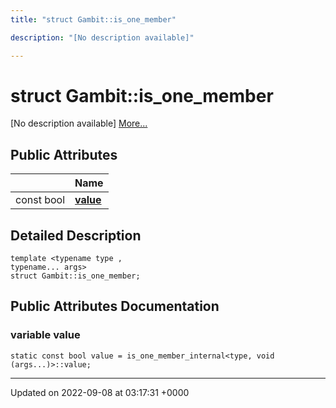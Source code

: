```yaml
---
title: "struct Gambit::is_one_member"

description: "[No description available]"

---
```


# struct Gambit::is_one_member



[No description available] [More...](#detailed-description)

## Public Attributes

|                | Name           |
| -------------- | -------------- |
| const bool | **[value](/documentation/code/classes/structgambit_1_1is__one__member/#variable-value)**  |

## Detailed Description

```
template <typename type ,
typename... args>
struct Gambit::is_one_member;
```

## Public Attributes Documentation

### variable value

```
static const bool value = is_one_member_internal<type, void (args...)>::value;
```


-------------------------------

Updated on 2022-09-08 at 03:17:31 +0000